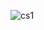 ![cs1](https://github.com/kaladivyaprada/LMS-Project/assets/136182825/dace82a0-0aed-4013-860a-50d91e788eab)

